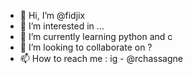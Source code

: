 - 👋 Hi, I’m @fidjix
- 👀 I’m interested in ...
- 🌱 I’m currently learning python and c
- 💞️ I’m looking to collaborate on ?
- 📫 How to reach me : ig - @rchassagne

<!---
fidjix/fidjix is a ✨ special ✨ repository because its `README.md` (this file) appears on your GitHub profile.
You can click the Preview link to take a look at your changes.
--->
